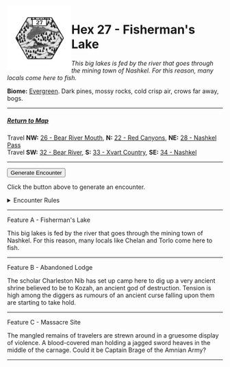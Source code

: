 
<img align="left" width=150px src="/images/Hexes/hex27.png">
<h1>Hex 27 - Fisherman's Lake</h1>

*This big lakes is fed by the river that goes through the mining town of Nashkel. For this reason, many locals come here to fish.*

**Biome:** <u>Evergreen</u>. Dark pines, mossy rocks, cold crisp air, crows far away, bogs.

---

##### [Return to Map](https://saltygoo.github.io/2024/12/31/BGHex/)
Travel **NW:** [26 - Bear River Mouth](/pages/BaldurHex/21-Seawatcher), **N:** [22 - Red Canyons](/pages/BaldurHex/22-RedCanyons), **NE:** [28 - Nashkel Pass](/pages/BaldurHex/28-Pass)<br>
Travel **SW:** [32 - Bear River](/pages/BaldurHex/32-Bear), **S:** [33 - Xvart Country](/pages/BaldurHex/33-Xvart), **SE:** [34 - Nashkel](/pages/BaldurHex/34-Nashkel)

 ---
 
<button id="generateText" >Generate Encounter</button> <br>

<span class="grey" id="result" style="height: 75px;"> Click the button above to generate an encounter. </span>

<details markdown="1">
<summary>Encounter Rules</summary>
Generate an encounter the first time the party goes to one of this hex's features and every 12 hours. Encounters can happen on the way to the location or at the destination. If an encounter would happen while the party rests, good survival skills while setting up camp make the encounter happen after the full rest is completed. Search the [Baldur's Gate Wiki](https://baldursgate.fandom.com/wiki/Baldur%27s_Gate_Wiki) for informations on named NPC. Do not hesitate to replace any named NPC by one the players have already met from time to time! It makes for a better story.
</details>

 ---

<span class="blacktitle"> Feature A - Fisherman's Lake</span>

This big lakes is fed by the river that goes through the mining town of Nashkel. For this reason, many locals like Chelan and Torlo come here to fish.

---

<span class="blacktitle"> Feature B - Abandoned Lodge</span>

The scholar Charleston Nib has set up camp here to dig up a very ancient shrine believed to be to Kozah, an ancient god of destruction. Tension is high among the diggers as rumours of an ancient curse falling upon them are starting to take hold.

---

<span class="blacktitle"> Feature C - Massacre Site</span>

The mangled remains of travelers are strewn around in a gruesome display of violence. A blood-covered man holding a jagged sword heaves in the middle of the carnage. Could it be Captain Brage of the Amnian Army?

---

<script>
    const climate1 = "Coast";
    const climate2 = "Evergreen";
</script>
<script src="/scripts/BGencounter.js"></script>
